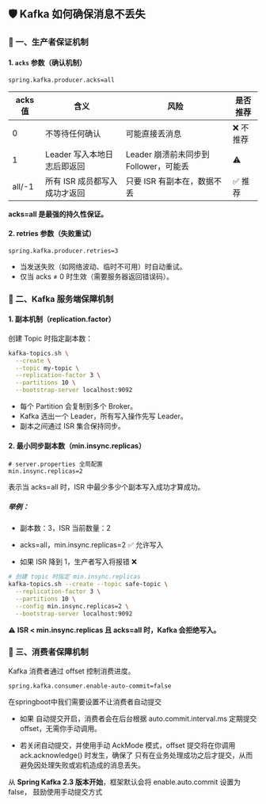 
## 🛡️ Kafka 如何确保消息不丢失
### 🔶 一、生产者保证机制

#### 1. `acks` 参数（确认机制）

```properties
spring.kafka.producer.acks=all
```

| acks 值 | 含义                | 风险                          | 是否推荐  |
| ------ | ----------------- | --------------------------- | ----- |
| 0      | 不等待任何确认           | 可能直接丢消息                     | ❌ 不推荐 |
| 1      | Leader 写入本地日志后即返回 | Leader 崩溃前未同步到 Follower，可能丢 | ⚠️    |
| all/-1 | 所有 ISR 成员都写入成功才返回 | 只要 ISR 有副本在，数据不丢            | ✅ 推荐  |

**acks=all 是最强的持久性保证。**
#### 2. retries 参数（失败重试）
```properties
spring.kafka.producer.retries=3
```
- 当发送失败（如网络波动、临时不可用）时自动重试。
- 仅当 acks ≠ 0 时生效（需要服务器返回错误码）。

### 🔷 二、Kafka 服务端保障机制

#### 1. 副本机制（replication.factor）
创建 Topic 时指定副本数：
```bash
kafka-topics.sh \
  --create \
  --topic my-topic \
  --replication-factor 3 \
  --partitions 10 \
  --bootstrap-server localhost:9092
```
- 每个 Partition 会复制到多个 Broker。
- Kafka 选出一个 Leader，所有写入操作先写 Leader。
- 副本之间通过 ISR 集合保持同步。

#### 2. 最小同步副本数（min.insync.replicas）
```properties
# server.properties 全局配置
min.insync.replicas=2
```
表示当 acks=all 时，ISR 中最少多少个副本写入成功才算成功。


##### 举例：
- 副本数：3，ISR 当前数量：2

- acks=all，min.insync.replicas=2 ✅ 允许写入

- 如果 ISR 降到 1，生产者写入将报错 ❌
```bash
# 创建 topic 时指定 min.insync.replicas
kafka-topics.sh --create --topic safe-topic \
  --replication-factor 3 \
  --partitions 10 \
  --config min.insync.replicas=2 \
  --bootstrap-server localhost:9092
```
⚠️ **ISR < min.insync.replicas 且 acks=all 时，Kafka 会拒绝写入。**

### 🔸 三、消费者保障机制

Kafka 消费者通过 offset 控制消费进度。

```properties
spring.kafka.consumer.enable-auto-commit=false
```
在springboot中我们需要设置不让消费者自动提交

- 如果 自动提交开启，消费者会在后台根据 auto.commit.interval.ms 定期提交 offset，无需你手动调用。

- 若关闭自动提交，并使用手动 AckMode 模式，offset 提交将在你调用 ack.acknowledge() 时发生，确保了 只有在业务处理成功之后才提交，从而避免因处理失败或宕机造成的消息丢失。


从 **Spring Kafka 2.3 版本开始**，框架默认会将 enable.auto.commit 设置为 false， 鼓励使用手动提交方式